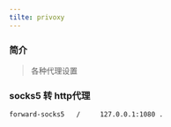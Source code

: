```yaml
---
tilte: privoxy
---
```


### 简介
> 各种代理设置

### socks5 转 http代理
```
forward-socks5   /     127.0.0.1:1080 .
```